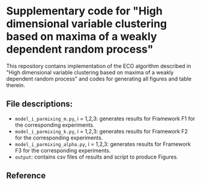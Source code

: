 # Supplementary code for "High dimensional variable clustering based on maxima of a weakly dependent random process"

This repository contains implementation of the ECO algorithm described in "High dimensional variable clustering based on maxima of a weakly dependent random process" and codes for generating all figures and table therein. 

## File descriptions:

* `model_i_parmixing_m.py`, i = 1,2,3: generates results for Framework F1 for the corresponding experiments.
* `model_i_parmixing_k.py`, i = 1,2,3: generates results for Framework F2 for the corresponding experiments.
* `model_i_parmixing_alpha.py`, i = 1,2,3: generates results for Framework F3 for the corresponding experiments.
* `output`: contains csv files of results and script to produce Figures.

## Reference
